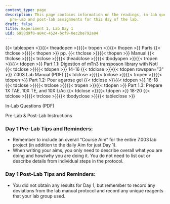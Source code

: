 ```yaml
---
content_type: page
description: This page contains information on the readings, in-lab questions, and
  pre-lab and post-lab assignments for this day of the lab.
draft: false
title: Experiment 1, Lab Day 1
uid: 6958d9f0-a84c-4524-bcf9-0ec2be792a04
---
```

{{< tableopen >}}{{< theadopen >}}{{< tropen >}}{{< thopen >}}
Parts
{{< thclose >}}{{< thopen >}}
pp.
{{< thclose >}}{{< thopen >}}
Manual
{{< thclose >}}{{< trclose >}}{{< theadclose >}}{{< tbodyopen >}}{{< tropen >}}{{< tdopen >}}
Part 1.1: Digestion of mTn3 transposon library with NotI
{{< tdclose >}}{{< tdopen >}}
14-16
{{< tdclose >}}{{< tdopen rowspan="3" >}}
7.003 Lab Manual (PDF)
{{< tdclose >}}{{< trclose >}}{{< tropen >}}{{< tdopen >}}
Part 1.2: Pour agarose gel
{{< tdclose >}}{{< tdopen >}}
16-18
{{< tdclose >}}{{< trclose >}}{{< tropen >}}{{< tdopen >}}
Part 1.3: Prepare 1X TAE, 10X TE, and 10X LiAc
{{< tdclose >}}{{< tdopen >}}
18-20
{{< tdclose >}}{{< trclose >}}{{< tbodyclose >}}{{< tableclose >}}

In-Lab Questions (PDF)

Pre-Lab & Post-Lab Instructions

### Day 1 Pre-Lab Tips and Reminders:

- Remember to include an overall “Course Aim” for the entire 7.003 lab project (in addition to the daily Aim for just Day 1).
- When writing your aims, you only need to describe overall what you are doing and how/why you are doing it. You do not need to list out or describe details from individual steps in the protocol.

### Day 1 Post-Lab Tips and Reminders:

- You did not obtain any results for Day 1, but remember to record any deviations from the lab manual protocol and record any unique reagents that your lab group used.